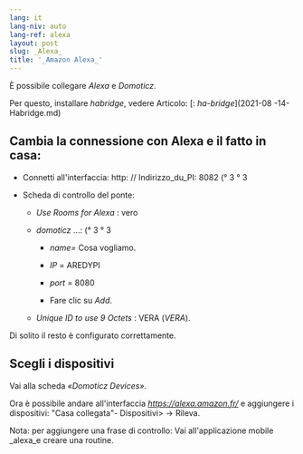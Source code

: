 ```yaml
---
lang: it
lang-niv: auto
lang-ref: alexa
layout: post
slug: _Alexa_
title: '_Amazon Alexa_'
---
```


È possibile collegare _Alexa_ e _Domoticz_.

Per questo, installare _habridge_, vedere Articolo:
[: _ha-bridge_](2021-08 -14-Habridge.md)


## Cambia la connessione con Alexa e il fatto in casa:
- Connetti all'interfaccia: http: // Indirizzo_du_PI: 8082 (° 3 ° 3


- Scheda di controllo del ponte:


  - _Use Rooms for Alexa_ : vero


  - _domoticz_ ...: (° 3 ° 3


    - _name=_ Cosa vogliamo.


    - _IP_ = AREDYPI


    - _port_ = 8080


    - Fare clic su _Add_.


  - _Unique ID to use 9 Octets_ : VERA (_VERA_).


    
Di solito il resto è configurato correttamente.

## Scegli i dispositivi
Vai alla scheda _«Domoticz Devices»_.

Ora è possibile andare all'interfaccia _https://alexa.amazon.fr/_ e aggiungere i dispositivi:
"Casa collegata"- Dispositivi> -> Rileva.

Nota: per aggiungere una frase di controllo:
Vai all'applicazione mobile _alexa_e creare una routine.



